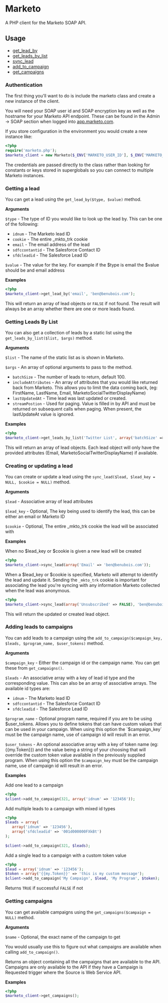 # Marketo

A PHP client for the Marketo SOAP API.

## Usage

 - [get_lead_by](#getting-a-lead)
 - [get_leads_by_list](#getting-leads-by-list)
 - [sync_lead](#creating-or-updating-a-lead)
 - [add_to_campaign](#adding-leads-to-campaigns)
 - [get_campaigns](#getting-campaigns)

### Authentication

The first thing you'll want to do is include the marketo class and create a new instance of the client.

You will need your SOAP user id and SOAP encryption key as well as the hostname for your Marketo API endpoint. These can be found in the Admin -> SOAP section when logged into [app.marketo.com](http://app.marketo.com/).

If you store configuration in the environment you would create a new instance like:

``` php
<?php
require('marketo.php');
$marketo_client = new Marketo($_ENV['MARKETO_USER_ID'], $_ENV['MARKETO_ENCRYPTION_KEY'], $_ENV['MARKETO_SOAP_HOST']);
```
	
The credentials are passed directly to the class rather than looking for constants or keys stored in superglobals so you can connect to multiple Marketo instances.

### Getting a lead

You can get a lead using the `get_lead_by($type, $value)` method.

**Arguments**

`$type` - The type of ID you would like to look up the lead by. This can be one of the following:

 - `idnum` - The Marketo lead ID
 - `cookie` - The entire _mkto_trk cookie
 - `email` - The email address of the lead
 - `sdfccontantid` - The Salesforce Contact ID
 - `sfdcleadid` - The Salesforce Lead ID

`$value` - The value for the key. For example if the $type is email the $value should be and email address

**Examples**

``` php
<?php
$marketo_client->get_lead_by('email', 'ben@benubois.com');
```

This will return an array of lead objects or `FALSE` if not found. The result will always be an array whether there are one or more leads found.

### Getting Leads By List

You can also get a collection of leads by a static list using the  `get_leads_by_list($list, $args)` method.

**Arguments**

`$list` - The name of the static list as is shown in Marketo.

`$args` - An array of optional arguments to pass to the method.

 - `batchSize` - The number of leads to return, default 100.
 - `includeAttributes` - An array of attributes that you would like returned back from Marketo. This allows you to limit the data coming back, (eg: FirstName, LastName, Email, MarketoSocialTwitterDisplayName)
 - `lastUpdatedAt` - Time lead was last updated or created.
 - `streamPostion` - Used for paging. Value is filled in by API and must be returned on subsequent calls when paging. When present, the lastUpdateAt value is ignored.

**Examples**

``` php
<?php
$marketo_client->get_leads_by_list('Twitter List', array('batchSize' => 25, 'includeAttributes' => array('Email', 'MarketoSocialTwitterDisplayName')));
```

This will return an array of lead objects. Each lead object will only have the provided attributes (Email, MarketoSocialTwitterDisplayName) if available.

### Creating or updating a lead

You can create or update a lead using the `sync_lead($lead, $lead_key = NULL, $cookie = NULL)` method.

**Arguments**

`$lead` - Associative array of lead attributes

`$lead_key` - Optional, The key being used to identify the lead, this can be either an email or Marketo ID

`$cookie` - Optional, The entire _mkto_trk cookie the lead will be associated with

**Examples**

When no $lead_key or $cookie is given a new lead will be created

``` php
<?php
$marketo_client->sync_lead(array('Email' => 'ben@benubois.com'));
```
	
When a $lead_key or $cookie is specified, Marketo will attempt to identify the lead and update it. Sending the `_mkto_trk` cookie is important for associating the lead you're syncing with any information Marketo collected when the lead was anonymous.

``` php
<?php
$marketo_client->sync_lead(array('Unsubscribed' => FALSE), 'ben@benubois.com', $_COOKIE['_mkto_trk']);
```

This will return the updated or created lead object.

### Adding leads to campaigns

You can add leads to a campaign using the `add_to_campaign($campaign_key, $leads, $program_name, $user_tokens)` method.

**Arguments**

`$campaign_key` - Either the campaign id or the campaign name. You can get these from `get_campaigns()`.

`$leads` - An associative array with a key of lead id type and the corresponding value. This can also be an array of associative arrays. The available id types are:

 - `idnum` - The Marketo lead ID
 - `sdfccontantid` - The Salesforce Contact ID
 - `sfdcleadid` - The Salesforce Lead ID

`$program_name` - Optional program name, required if you are to be using $user_tokens. Allows you to define tokens that can have custom values that can be used in your campaign. When using this option the `$campaign_key` must be the campaign name, use of campaign id will result in an error.

`$user_tokens` - An optional associative array with a key of token name (eg: {{my.Token}}) and the value being a string of your choosing that will override the custom token value available in the previously supplied program. When using this option the `$campaign_key` must be the campaign name, use of campaign id will result in an error.

**Examples**

Add one lead to a campaign

``` php
<?php
$client->add_to_campaign(321, array('idnum' => '123456'));
```

Add multiple leads to a campaign with mixed id types

``` php
<?php
$leads = array(
   array('idnum' => '123456'),
   array('sfdcleadid' => '001d000000FXkBt')
);
	
$client->add_to_campaign(321, $leads);
```

Add a single lead to a campaign with a custom token value

``` php
<?php
$lead = array('idnum' => '123456');
$token = array('{{my.Token}}' => 'this is my custom message');
$client->add_to_campaign('My Campaign', $lead, 'My Program', $token);
```

Returns `TRUE` if successful `FALSE` if not

### Getting campaigns

You can get available campaigns using the `get_campaigns($campaign = NULL)` method.

**Arguments**

`$name` - Optional, the exact name of the campaign to get

You would usually use this to figure out what campaigns are available when calling `add_to_campaign()`.

Returns an object containing all the campaigns that are available to the API. Campaigns are only available to the API if they have a Campaign is Requested trigger where the Source is Web Service API.

**Examples**

``` php
<?php
$marketo_client->get_campaigns();
```
